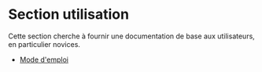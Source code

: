 # Section utilisation

Cette section cherche à fournir une documentation de base aux utilisateurs, en particulier novices.

* [Mode d'emploi](mode_emploi/index.md)
